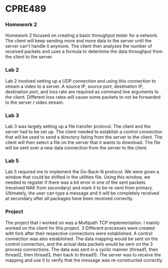 # CPRE489

### Homework 2

Homework 2 focused on creating a basic throughput tester for a network. The client will keep sending more and more data to the server until the server can't handle it anymore.
The client then analyzes the number of received packets and uses a formula to deterimne the data throughput from the client to the server.

### Lab 2

Lab 2 involved setting up a UDP connection and using this connection to stream a video to a server. A source IP, source port, destination IP, destination port,
and loss rate are required as command line arguments to the client. Different loss rates will cause some packets to not be forwarded to the server / video stream.

### Lab 3

Lab 3 was largely setting up a file transfer protocol. The client and the server had to be set up. The client needed to establish a control connection that will be
used to send a directory listing from the server to the client. The client will then select a file on the server that it wants to download. The file will be sent over
a new data connection from the server to the client.

### Lab 5

Lab 5 required me to implement the Go-Back-N protocol. We were given a window that could be shifted in the utilities file. Using this window, we needed to register if
there was a bit error in one of the sent packets (received NAK from secondary) and mark it to be re-sent from primary. Ultimately, the user can type a message and it will
be completely received at secondary after all packages have been received correctly.

### Project

The project that I worked on was a Multipath TCP implementation. I mainly worked on the client for this project. 3 Different processes were created with fork after their respective connections were established. A control connection was also established. The data mapping would be sent on the control connection, and the actual data packets
would be sent on the 3 process connections. The data was sent in a cyclic manner (thread1, then thread2, then thread3, then back to thread1). The server was to receive the
mapping and use it to verify that the message was re-constructed correctly.
